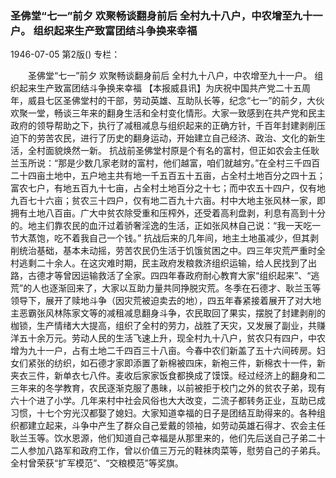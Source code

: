 ### 圣佛堂“七一”前夕  欢聚畅谈翻身前后  全村九十八户，中农增至九十一户。  组织起来生产致富团结斗争换来幸福

1946-07-05
第2版()
专栏：

　　圣佛堂“七一”前夕
    欢聚畅谈翻身前后
    全村九十八户，中农增至九十一户。
    组织起来生产致富团结斗争换来幸福
    【本报威县讯】为庆祝中国共产党二十五周年，威县七区圣佛堂村的干部，劳动英雄、互助队长等，纪念“七一”的前夕，大伙欢聚一堂，畅谈三年来的翻身生活和全村变化情形。大家一致感到在共产党和民主政府的领导帮助之下，执行了减租减息与组织起来的正确方针，千百年封建剥削压迫下的劳苦农民，进行了历史的翻身运动，开始建立自己经济、政治、文化的新生活，全村面貌焕然一新。
    抗战前圣佛堂村原是个有名的富村，但正如农会主任耿兰玉所说：“那是少数几家老财的富村，他们越富，咱们就越穷。”在全村三千四百二十四亩土地中，五户地主共有地一千五百五十五亩，占全村土地百分之四十五；富农七户，有地五百九十七亩，占全村土地百分之十七；而中农五十四户，仅有地九百七十六亩；贫农三十四户，仅有地二百九十六亩。村中大地主张风林一家，即拥有土地八百亩。广大中贫农除受重和压榨外，还受着高利盘剥，利息有高到十分的。地主们靠农民的血汗过着骄奢淫逸的生活，正如张风林自己说：“我一天吃一节大蒸饱，吃不着我自己一个钱。”
    抗战后来的几年间，地主土地虽减少，但其剥削统治基础，基本未动摇，劳苦农民仍生活于饥饿贫困之中。四三年灾荒严重时全村逃剩二十余人。在这灾难时期，民主政府发粮救济组织运输，给人民找到了出路，古德才等曾因运输救活了全家。四四年春政府耐心教育大家“组织起来”、“逃荒”的人也逐渐回来了，大家以互助力量共同挣脱灾荒。冬季在石德才、耿兰玉等领导下，展开了赎地斗争（因灾荒被迫卖去的地），四五年春紧接着展开了对大地主恶霸张风林陈家文等的减租减息翻身斗争，农民取回了果实，摆脱了封建剥削的枷锁，生产情绪大大提高，组织了全村的劳力，战胜了天灾，又发展了副业，共赚洋五十余万元。劳动人民的生活飞速上升，现全村九十八户，贫农只有四户，中农增为九十一户，占有土地二千四百三十八亩。今春中农们新盖了五十六间砖房。妇女们紧张的纺织，如石德才家即添置了新棉被四床，新袍三件，新棉衣十一件，新夹衣三件，新单衣七八件。麦收后家家饭食都换成了馍馍。经过经济上的翻身和二三年来的冬学教育，农民逐渐克服了愚昧，以前被拒于校门之外的贫农子弟，现有六十个进了小学。几年来村中社会风俗也大大改变，二流子都转务正业，互助已成习惯，十七个穷光汉都娶了媳妇。大家知道幸福的日子是团结互助得来的。各种组织都建立起来，斗争中产生了群众自己爱戴的领袖，如劳动英雄石得才、农会主任耿兰玉等。饮水恩源，他们知道自己幸福是从那里来的，他们先后送自己子弟二十二人参加八路军和政府工作，曾以价值三万元的鞋袜肉菜等，慰劳自己的子弟兵。全村曾荣获“扩军模范”、“交粮模范”等奖旗。
